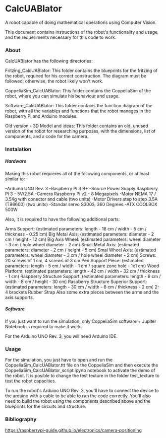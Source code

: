# CalcUABlator

A robot capable of doing mathematical operations using Computer Vision.

This document contains instructions of the robot's functionality and usage, and the requeriments necessary for this code to work.

### About

CalcUABlator has the following directories:

Fritzing_CalcUABlator: This folder contains the blueprints for the fritzing of the robot, required for his correct construction. The diagram must be followed; otherwise, the robot likely won't work.

CoppeliaSim_CalcUABlator: This folder contains the CoppeliaSim of the robot, where you can simulate his behaviour and usage.

Software_CalcUABlator: This folder contains the function diagram of the robot, with all the variables and functions that the robot manages in the Raspberry Pi and Arduino modules.

Old version - 3D Model and ideas: This folder contains an old, unused version of the robot for researching purposes, with the dimensions, list of components, and a code for the camera. 

### Instalation

##### Hardware

Making this robot requieres all of the following components, or at least similar to:

-Arduino UNO Rev. 3
-Raspberry Pi 3 B+
-Source Power Supply Raspberry Pi 3 - 5V/2.5A
-Camera Raspberry Pi v2 - 8 Megapixels
-Motor NEMA 17 / 3.5Kg with conector and cable (two units)
-Motor Drivers step to step 3.5A (TB6600) (two units)
-Standar servo S3003, 360 Degrees
-ATX COOLBOX 500W

Also, it is required to have the following additional parts:

Arms Support: (estimated parameters: length - 18 cm / width - 5 cm / thickness - 0.25 cm)
Big Metal Axis: (estimated parameters: diameter - 2 cm / height - 12 cm)
Big Axis Wheel: (estimated parameters: wheel diameter - 3 cm / hole wheel diameter - 2 cm)
Small Metal Axis: (estimated parameters: diameter - 2 cm / height - 5 cm)
Smal Wheel Axis: (estimated parameters: wheel diameter - 3 cm / hole wheel diameter - 2 cm)
Screws: 20 screws of 1 cm, 4 screws of 3 cm
Pen Support Piece: (estimated parameters: length - 5 cm / width - 1 cm / square zone hole - 1x1 cm)
Wood Platform: (estimated parameters: length - 42 cm / width - 32 cm / thickness - 1 cm)
Raspberry Structure Support: (estimated parameters: length - 8 cm / width - 8 cm / height - 30 cm)
Raspberry Structure Superior Support: (estimated parameters: length - 30 cm / width - 8 cm / thickness - 2 cm)
2-4 brackets
Rubber Strap
Also some extra pieces between the arms and the axis supports.

##### Software

If you just want to run the simulation, only CoppeliaSim software + Jupiter Notebook is required to make it work. 

For the Arduino UNO Rev. 3, you will need Arduino IDE.

### Usage

For the simulation, you just have to open and run the CoppeliaSim_CalcUABlator.ttt file on the CoppeliaSim and then execute the CoppeliaSim_CalcUABlator_script.ipynb notebook to activate the demo of the robot. It is posible to change the test texture in the folder test_texture to test the robot capacities.

To run the robot's Arduino UNO Rev. 3, you'll have to connect the device to the arduino with a cable to be able to run the code correctly. You'll also need to build the robot using the components described above and the blueprints for the circuits and structure.

### Bibliography

https://raspberrypi-guide.github.io/electronics/camera-positioning

